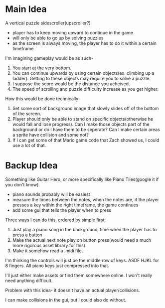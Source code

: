 
# Main Idea
 A vertical puzzle sidescroller(upscroller?)
- player has to keep moving upward to continue in the game
- will only be able to go up by solving puzzles
- as the screen is always moving, the player has to do it within a certain timeframe

I'm imagining gameplay would be as such-
1. You start at the very bottom.
2. You can continue upwards by using certain objects(ex. climbing up a ladder). Getting to these objects may require you to solve a puzzle.
3. I suppose the score would be the distance you acheived. 
4. The speed  of scrolling and puzzle difficulty increase as you get higher. 

How this would be done technically-
1. Set some sort of background image that slowly slides off of the bottom of the  screen. 
2. Player should only be able to stand on specific objects(otherwise he would fall and lose progress). Can I make those objects part of the background or do I have them to be seperate? Can I make certain areas a sprite have collision and some not?
3. If I can get some of that Mario game code that Zach showed us, I could use a lot of that.

# Backup Idea

Something like Guitar Hero, or more specifically like Piano Tiles(google it if you don't know)
- piano sounds probably will be easiest
- measure the times between the notes, when the notes are, if the player presses a key within the right timeframe, the game continues
- add some gui that tells the player when to press

Three ways I can do this, ordered by simple first:
1. Just play a piano song in the background, time when the player has to press a button
2. Make the actual next note play on button press(would need a much more rigorous asset library for this).
3. Make it somehow read a .midi file.

I'm thinking the controls will just be the middle row of keys. ASDF HJKL for 8 fingers. All piano keys just compressed into that.

I'll just either make assets or find them somewhere online. I won't really need anything difficult.

Problem with this idea- it doesn't have an actual player/collisions.

I can make collisions in the gui, but I could also do without.
